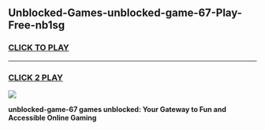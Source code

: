 
## Unblocked-Games-unblocked-game-67-Play-Free-nb1sg
<h3>
<a href="https://premium76.site?title=unblocked-game-67&ref=10A">CLICK TO PLAY</a></h3>
<hr>

<h3>
<a href="https://premium76.site?title=unblocked-game-67&ref=10A">CLICK 2 PLAY</a>
  
</h3>

<a href="https://premium76.site?title=unblocked-game-67&ref=10A"><img src="https://clearcache.store/games.png"></a>


**unblocked-game-67 games unblocked: Your Gateway to Fun and Accessible Online Gaming**

